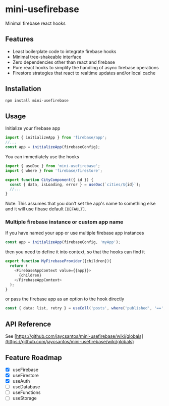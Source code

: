 # mini-usefirebase

Minimal firebase react hooks

## Features

- Least boilerplate code to integrate firebase hooks
- Minimal tree-shakeable interface
- Zero dependencies other than react and firebase
- Pure react hooks to simplify the handling of async firebase operations
- Firestore strategies that react to realtime updates and/or local cache

## Installation

```bash
npm install mini-usefirebase
```

## Usage

Initialize your firebase app

```typescript
import { initializeApp } from 'firebase/app';
//...
const app = initializeApp(firebaseConfig);
```

You can immediately use the hooks

```typescript
import { useDoc } from 'mini-usefirebase';
import { where } from 'firebase/firestore';

export function CityComponent({ id }) {
  const { data, isLoading, error } = useDoc(`cities/${id}`);
  //...
}
```

Note: This assumes that you don't set the app's name to something else and it will use fibase default `[DEFAULT]`.

### Multiple firebase instance or custom app name

If you have named your app or use multiple firebase app instances

```typescript
const app = initializeApp(firebaseConfig, 'myApp');
```

then you need to define it into context, so that the hooks can find it

```typescript
export function MyFirebaseProvider({children}){
  return (
    <FirebaseAppContext value={{app}}>
      {children}
    </FirebaseAppContext>
  );
}
```

or pass the firebase app as an option to the hook directly

```typescript
const { data: list, retry } = useColl('posts', where('published', '==', true), { app });
```

## API Reference

See [https://github.com/jaycsantos/mini-usefirebase/wiki/globals](https://github.com/jaycsantos/mini-usefirebase/wiki/globals)

## Feature Roadmap

- [x] useFirebase
- [x] useFirestore
- [x] useAuth
- [ ] useDatabase
- [ ] useFunctions
- [ ] useStorage
